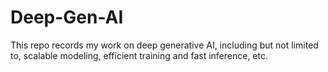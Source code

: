# Deep-Gen-AI
This repo records my work on deep generative AI, including but not limited to, scalable modeling, efficient training and fast inference, etc.
